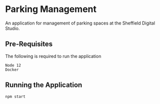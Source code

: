 # Parking Management

An application for management of parking spaces at the Sheffield Digital Studio.

## Pre-Requisites

The following is required to run the application

```
Node 12
Docker
```

## Running the Application

```
npm start
```
